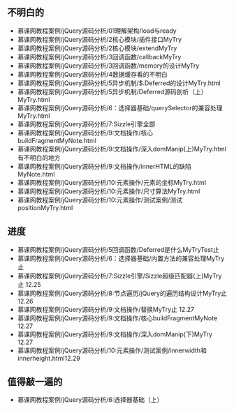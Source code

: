 ## 不明白的
- 慕课网教程案例/jQuery源码分析/01理解架构/load与ready
- 慕课网教程案例/jQuery源码分析/2核心模块/插件接口MyTry
- 慕课网教程案例/jQuery源码分析/2核心模块/extendMyTry
- 慕课网教程案例/jQuery源码分析/3回调函数/callbackMyTry
- 慕课网教程案例/jQuery源码分析/3回调函数/memory的设计MyTry
- 慕课网教程案例/jQuery源码分析/4数据缓存看的不明白
- 慕课网教程案例/jQuery源码分析/5异步机制/$.Deferred的设计MyTry.html
- 慕课网教程案例/jQuery源码分析/5异步机制/Deferred源码剖析（上）MyTry.html
- 慕课网教程案例/jQuery源码分析/6：选择器基础/querySelector的兼容处理MyTry.html
- 慕课网教程案例/jQuery源码分析/7:Sizzle引擎全部
- 慕课网教程案例/jQuery源码分析/9:文档操作/核心buildFragmentMyNote.html
- 慕课网教程案例/jQuery源码分析/9:文档操作/深入domManip(上)MyTry.html有不明白的地方
- 慕课网教程案例/jQuery源码分析/9:文档操作/innerHTML的缺陷MyNote.html
- 慕课网教程案例/jQuery源码分析/10:元素操作/元素的坐标MyTry.html
- 慕课网教程案例/jQuery源码分析/10:元素操作/尺寸算法MyTry.html
- 慕课网教程案例/jQuery源码分析/10:元素操作/测试案例/测试positionMyTry.html

## 进度
- 慕课网教程案例/jQuery源码分析/5回调函数/Deferred是什么MyTryTest止
- 慕课网教程案例/jQuery源码分析/6：选择器基础/内置方法的兼容处理MyTry止
- 慕课网教程案例/jQuery源码分析/7:Sizzle引擎/Sizzle超级匹配器(上)MyTry止 12.25
- 慕课网教程案例/jQuery源码分析/8:节点遍历/jQuery的遍历结构设计MyTry止 12.26
- 慕课网教程案例/jQuery源码分析/9:文档操作/替换MyTry止 12.27
- 慕课网教程案例/jQuery源码分析/9:文档操作/核心buildFragmentMyNote 12.27
- 慕课网教程案例/jQuery源码分析/9:文档操作/深入domManip(下)MyTry 12.27
- 慕课网教程案例/jQuery源码分析/10:元素操作/测试案例/innerwidth和innerheight.html12.29


## 值得敲一遍的
- 慕课网教程案例/jQuery源码分析/6:选择器基础（上）

